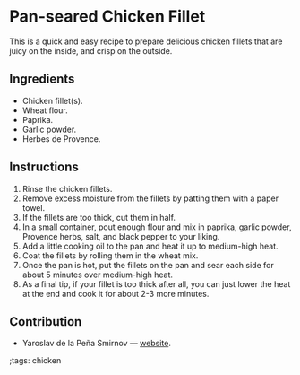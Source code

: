 # Pan-seared Chicken Fillet

This is a quick and easy recipe to prepare delicious chicken fillets that are
juicy on the inside, and crisp on the outside.

## Ingredients

- Chicken fillet(s).
- Wheat flour.
- Paprika.
- Garlic powder.
- Herbes de Provence.

## Instructions

1. Rinse the chicken fillets.
2. Remove excess moisture from the fillets by patting them with a paper towel.
3. If the fillets are too thick, cut them in half.
3. In a small container, pout enough flour and mix in paprika, garlic powder,
   Provence herbs, salt, and black pepper to your liking.
4. Add a little cooking oil to the pan and heat it up to medium-high heat.
5. Coat the fillets by rolling them in the wheat mix.
6. Once the pan is hot, put the fillets on the pan and sear each side for about
   5 minutes over medium-high heat.
7. As a final tip, if your fillet is too thick after all, you can just lower the
   heat at the end and cook it for about 2-3 more minutes.

## Contribution

- Yaroslav de la Peña Smirnov — [website](https://www.yaroslavps.com/).

;tags: chicken
